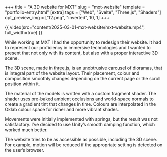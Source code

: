 +++
title = "A 3D website for MXT"
slug = "mxt-website"
template = "portfolio-entry.html"
[extra]
tags = ["Web", "Svelte", "Three.js", "Shaders"]
opt_preview_img = ["t2.png", "inverted", 10, 1]
+++

{{ video(src="content/2025-03-01-mxt-website/mxt-website.mp4", full_width=true) }}

While working at MXT I had the opportunity to redesign their website. It had to represent our proficiency in immersive technologies and I wanted to present that not only with its content, but also with a proper interactive 3D scene.

The 3D scene, made in [three.js](https://threejs.org/), is an unobtrusive carousel of dioramas, that is integral part of the website layout. Their placement, colour and composition smoothly changes depending on the current page or the scroll position within it.

The material of the models is written with a custom fragment shader. The shader uses pre-baked ambient occlusions and world-space normals to create a gradient tint that changes in time. Colours are interpolated in the Oklab colour space for richer and more vibrant shades.

Movements were initially implemented with springs, but the result was not satisfactory. I’ve decided to use Unity’s smooth damping function, which worked much better.

The website tries to be as accessible as possible, including the 3D scene. For example, motion will be reduced if the appropriate setting is detected on the user’s browser.
